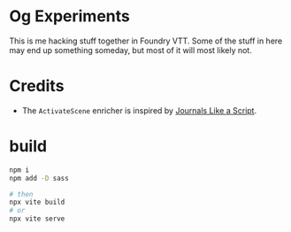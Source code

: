 # Og Experiments

This is me hacking stuff together in Foundry VTT.
Some of the stuff in here may end up something someday, but most of it will most likely not.

# Credits

-   The `ActivateScene` enricher is inspired by [Journals Like a Script](https://github.com/claypooj21/journals-like-a-script).

# build

```bash
npm i
npm add -D sass

# then
npx vite build
# or
npx vite serve
```
